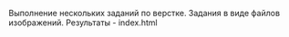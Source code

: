 Выполнение нескольких заданий по верстке. 
Задания в виде файлов изображений.
Результаты - index.html
